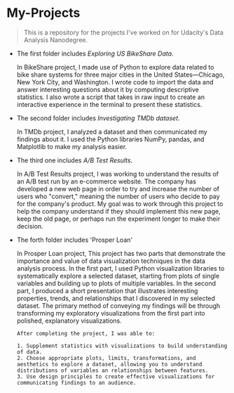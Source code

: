 # My-Projects
> This is a repository for the projects I've worked on for Udacity's Data Analysis Nanodegree.
-   The first folder includes *Exploring US BikeShare Data*.




    In BikeShare project, I made use of Python to explore data related to bike share systems for three major cities in the United States—Chicago, New York City,     and Washington. 
    I wrote code to import the data and answer interesting questions about it by computing descriptive statistics. I also wrote a script that takes in raw input     to create an interactive experience in the terminal to present these statistics.
    
    
    
    
-   The second folder includes *Investigating TMDb dataset*.




    In TMDb project, I analyzed a dataset and then communicated my findings about it. I used the Python libraries NumPy, pandas, and Matplotlib to make my       analysis easier.




-   The third one includes *A/B Test Results*.




    In A/B Test Results project, I was working  to understand the results of an A/B test run by an e-commerce website. The company has developed a new web      page in order to try and increase the number of users who "convert," meaning the number of users who decide to pay for the company's product. My goal was    to work through this project to help the company understand if they should implement this new page, keep the old page, or perhaps run the experiment          longer to make their decision.
    
    
    
    
-   The forth folder includes 'Prosper Loan'




    In Prosper Loan project, This project has two parts that demonstrate the importance and value of data visualization techniques in the data analysis           process. In the first part, I used Python visualization libraries to systematically explore a selected dataset, starting from plots of single variables       and building up to plots of multiple variables. In the second part, I produced a short presentation that illustrates interesting properties, trends, and     relationships that I discovered in my selected dataset. The primary method of conveying my findings will be through transforming my exploratory               visualizations from the first part into polished, explanatory visualizations.
    
    
        After completing the project, I was able to:
    
        1. Supplement statistics with visualizations to build understanding of data.
        2. Choose appropriate plots, limits, transformations, and aesthetics to explore a dataset, allowing you to understand distributions of variables an relationships between features.
        3. Use design principles to create effective visualizations for communicating findings to an audience.

